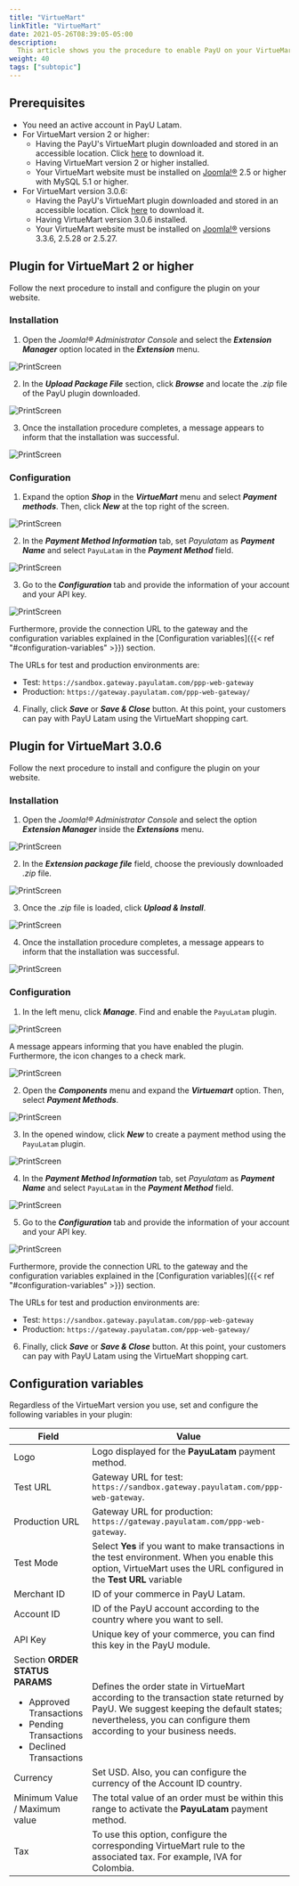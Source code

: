```yaml
---
title: "VirtueMart"
linkTitle: "VirtueMart"
date: 2021-05-26T08:39:05-05:00
description:
  This article shows you the procedure to enable PayU on your VirtueMart website.
weight: 40
tags: ["subtopic"]
---
```


## Prerequisites
* You need an active account in PayU Latam.
* For VirtueMart version 2 or higher:
  * Having the PayU's VirtueMart plugin downloaded and stored in an accessible location. Click [here](http://developers.payulatam.com/plugins/plugin-joomla-virtuemart2.6.7.zip) to download it.
  * Having VirtueMart version 2 or higher installed.
  * Your VirtueMart website must be installed on [Joomla!®](https://joomla.org/) 2.5 or higher with MySQL 5.1 or higher.
* For VirtueMart version 3.0.6:
  * Having the PayU's VirtueMart plugin downloaded and stored in an accessible location. Click [here](http://developers.payulatam.com/plugins/plugin-joomla-virtuemart3.0.6.zip) to download it. 
  * Having VirtueMart version 3.0.6 installed.
  * Your VirtueMart website must be installed on [Joomla!®](https://joomla.org/) versions 3.3.6, 2.5.28 or 2.5.27.

## Plugin for VirtueMart 2 or higher
Follow the next procedure to install and configure the plugin on your website.

### Installation

1. Open the _Joomla!® Administrator Console_ and select the _**Extension Manager**_ option located in the _**Extension**_ menu.

![PrintScreen](/assets/VirtueMart/VirtueMart_01.jpg)

2. In the _**Upload Package File**_ section, click _**Browse**_ and locate the _.zip_ file of the PayU plugin downloaded.

![PrintScreen](/assets/VirtueMart/VirtueMart_02.jpg)

3. Once the installation procedure completes, a message appears to inform that the installation was successful.

![PrintScreen](/assets/VirtueMart/VirtueMart_03.jpg)

### Configuration
1. Expand the option _**Shop**_ in the _**VirtueMart**_ menu and select _**Payment methods**_. Then, click _**New**_ at the top right of the screen.

![PrintScreen](/assets/VirtueMart/VirtueMart_04.jpg)

2. In the _**Payment Method Information**_ tab, set _Payulatam_ as _**Payment Name**_ and select ```PayuLatam``` in the _**Payment Method**_ field.

![PrintScreen](/assets/VirtueMart/VirtueMart_05.jpg)

3. Go to the _**Configuration**_ tab and provide the information of your account and your API key. 

![PrintScreen](/assets/VirtueMart/VirtueMart_06.jpg)

Furthermore, provide the connection URL to the gateway and the configuration variables explained in the [Configuration variables]({{< ref "#configuration-variables" >}}) section.

The URLs for test and production environments are:
* Test: ```https://sandbox.gateway.payulatam.com/ppp-web-gateway```
* Production: ```https://gateway.payulatam.com/ppp-web-gateway/```

4. Finally, click _**Save**_ or _**Save & Close**_ button. At this point, your customers can pay with PayU Latam using the VirtueMart shopping cart. 

## Plugin for VirtueMart 3.0.6
Follow the next procedure to install and configure the plugin on your website.

### Installation

1. Open the _Joomla!® Administrator Console_ and select the option _**Extension Manager**_ inside the _**Extensions**_ menu.

![PrintScreen](/assets/VirtueMart/VirtueMart3_02.jpg)

2. In the _**Extension package file**_ field, choose the previously downloaded _.zip_ file. 

![PrintScreen](/assets/VirtueMart/VirtueMart3_03.jpg)

3. Once the _.zip_ file is loaded, click _**Upload & Install**_.

![PrintScreen](/assets/VirtueMart/VirtueMart3_05.jpg)

4. Once the installation procedure completes, a message appears to inform that the installation was successful.

![PrintScreen](/assets/VirtueMart/VirtueMart3_06.jpg)

### Configuration
1. In the left menu, click _**Manage**_. Find and enable the ```PayuLatam``` plugin.

![PrintScreen](/assets/VirtueMart/VirtueMart3_07.jpg)

A message appears informing that you have enabled the plugin. Furthermore, the icon changes to a check mark.

![PrintScreen](/assets/VirtueMart/VirtueMart3_08.jpg)

2. Open the _**Components**_ menu and expand the _**Virtuemart**_ option. Then, select _**Payment Methods**_.

![PrintScreen](/assets/VirtueMart/VirtueMart3_09.jpg)

3. In the opened window, click _**New**_ to create a payment method using the ```PayuLatam``` plugin.

![PrintScreen](/assets/VirtueMart/VirtueMart3_10.jpg)

4. In the _**Payment Method Information**_ tab, set _Payulatam_ as _**Payment Name**_ and select ```PayuLatam``` in the _**Payment Method**_ field.

![PrintScreen](/assets/VirtueMart/VirtueMart3_11.jpg)

5. Go to the _**Configuration**_ tab and provide the information of your account and your API key. 

![PrintScreen](/assets/VirtueMart/VirtueMart3_13.jpg)

Furthermore, provide the connection URL to the gateway and the configuration variables explained in the [Configuration variables]({{< ref "#configuration-variables" >}}) section.

The URLs for test and production environments are:
* Test: ```https://sandbox.gateway.payulatam.com/ppp-web-gateway```
* Production: ```https://gateway.payulatam.com/ppp-web-gateway/```

6. Finally, click _**Save**_ or _**Save & Close**_ button. At this point, your customers can pay with PayU Latam using the VirtueMart shopping cart. 

## Configuration variables
Regardless of the VirtueMart version you use, set and configure the following variables in your plugin:

| Field                                | Value                                                                                 |
|--------------------------------------|---------------------------------------------------------------------------------------|
| Logo                                 | Logo displayed for the **PayuLatam** payment method.                                  |
| Test URL                             | Gateway URL for test: ```https://sandbox.gateway.payulatam.com/ppp-web-gateway```.    |
| Production URL                       | Gateway URL for production: ```https://gateway.payulatam.com/ppp-web-gateway```.      |
| Test Mode                            | Select **Yes** if you want to make transactions in the test environment. When you enable this option, VirtueMart uses the URL configured in the **Test URL** variable                                            |
| Merchant ID                          | ID of your commerce in PayU Latam.                                                    |
| Account ID                           | ID of the PayU account according to the country where you want to sell.               |
| API Key                              | Unique key of your commerce, you can find this key in the PayU module.                |
| Section **ORDER STATUS PARAMS**<br><ul style="margin-bottom: initial;"><li>Approved Transactions</li><li>Pending Transactions</li><li>Declined Transactions</li></ul> | Defines the order state in VirtueMart according to the transaction state returned by PayU. We suggest keeping the default states; nevertheless, you can configure them according to your business needs.            |
| Currency                             | Set USD. Also, you can configure the currency of the Account ID country.              |
| Minimum Value / Maximum value        | The total value of an order must be within this range to activate the **PayuLatam** payment method.                                                                                                  |
| Tax                                  | To use this option, configure the corresponding VirtueMart rule to the associated tax. For example, IVA for Colombia.                                                                                                 |
